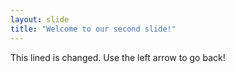 ```yaml
---
layout: slide
title: "Welcome to our second slide!"
---
```

This lined is changed. 
Use the left arrow to go back!

